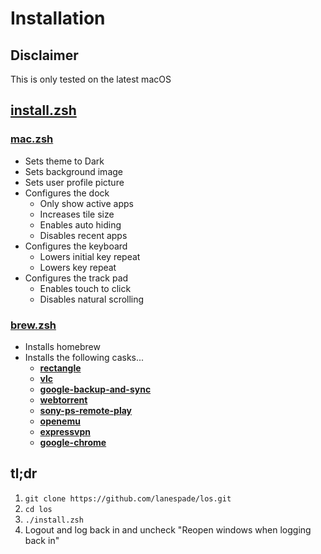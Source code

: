 # Installation

## Disclaimer
This is only tested on the latest macOS

## [install.zsh](https://github.com/lanespade/los/blob/master/install.zsh)

### [mac.zsh](https://github.com/lanespade/los/blob/master/mac.zsh)
* Sets theme to Dark
* Sets background image
* Sets user profile picture
* Configures the dock
  * Only show active apps
  * Increases tile size
  * Enables auto hiding
  * Disables recent apps
* Configures the keyboard
  * Lowers initial key repeat
  * Lowers key repeat
* Configures the track pad
  * Enables touch to click
  * Disables natural scrolling

### [brew.zsh](https://github.com/lanespade/los/blob/master/brew.zsh)
* Installs homebrew
* Installs the following casks...
	* **[rectangle](https://formulae.brew.sh/cask/rectangle)**
	* **[vlc](https://formulae.brew.sh/cask/vlc)**
	* **[google-backup-and-sync](https://formulae.brew.sh/cask/google-backup-and-sync)**
	* **[webtorrent](https://formulae.brew.sh/cask/webtorrent)**
	* **[sony-ps-remote-play](https://remoteplay.dl.playstation.net/remoteplay/lang/en/index.html)**
	* **[openemu](https://formulae.brew.sh/cask/openemu)**
	* **[expressvpn](https://formulae.brew.sh/cask/expressvpn)**
	* **[google-chrome](https://formulae.brew.sh/cask/google-chrome)**

## tl;dr

1. `git clone https://github.com/lanespade/los.git`
1. `cd los`
1. `./install.zsh`
1. Logout and log back in and uncheck "Reopen windows when logging back in"
